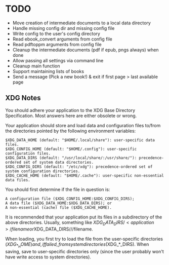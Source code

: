 # TODO

-   Move creation of intermediate documents to a local data directory
-   Handle missing config dir and missing config file
-   Write config to the user's config directory
-   Read ebook_convert arguments from config file
-   Read pdftoppm arguments from config file
-   Cleanup the intermediate documents (pdf if epub, pngs always) when done
-   Allow passing all settings via command line
-   Cleanup main function
-   Support maintaining lists of books
-   Send a message (Pick a new book!) & exit if first page > last available page

## XDG Notes

You should adhere your application to the XDG Base Directory Specification. Most answers here are either obsolete or wrong.

Your application should store and load data and configuration files to/from the directories pointed by the following environment variables:

    $XDG_DATA_HOME (default: "$HOME/.local/share"): user-specific data files.
    $XDG_CONFIG_HOME (default: "$HOME/.config"): user-specific configuration files.
    $XDG_DATA_DIRS (default: "/usr/local/share/:/usr/share/"): precedence-ordered set of system data directories.
    $XDG_CONFIG_DIRS (default: "/etc/xdg"): precedence-ordered set of system configuration directories.
    $XDG_CACHE_HOME (default: "$HOME/.cache"): user-specific non-essential data files.

You should first determine if the file in question is:

    A configuration file ($XDG_CONFIG_HOME:$XDG_CONFIG_DIRS);
    A data file ($XDG_DATA_HOME:$XDG_DATA_DIRS); or
    A non-essential (cache) file ($XDG_CACHE_HOME).

It is recommended that your application put its files in a subdirectory of the above directories. Usually, something like $XDG_DATA_DIRS/<application>/filename or$XDG_DATA_DIRS/<vendor>/<application>/filename.

When loading, you first try to load the file from the user-specific directories ($XDG_*_HOME) and, if failed, from system directories ($XDG\_\*\_DIRS). When saving, save to user-specific directories only (since the user probably won't have write access to system directories).
